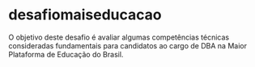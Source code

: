 # desafiomaiseducacao
O objetivo deste desafio é avaliar algumas competências técnicas consideradas fundamentais para candidatos ao cargo de DBA na Maior Plataforma de Educação do Brasil.

